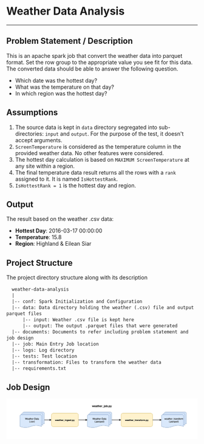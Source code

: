 # Weather Data Analysis

-----------------------------------------------------------------

## Problem Statement / Description

This is an apache spark job that convert the weather data into parquet format. Set the row group to the appropriate value you see fit
for this data. The converted data should be able to answer the following question.
- Which date was the hottest day?
- What was the temperature on that day?
- In which region was the hottest day?

## Assumptions

1. The source data is kept in `data` directory segregated into sub-directories: `input` and `output`. For the purpose of the test, it doesn't accept arguments.
2. `ScreenTemperature` is considered as the temperature column in the provided weather data. No other features were considered.
3. The hottest day calculation is based on `MAXIMUM ScreenTemperature` at any site within a region.
4. The final temperature data result returns all the rows with a `rank` assigned to it. It is named `IsHottestRank`.
5. `IsHottestRank = 1` is the hottest day and region.

## Output

The result based on the weather .csv data:

- **Hottest Day**: 2016-03-17 00:00:00
- **Temperature**: 15.8
- **Region**: Highland & Eilean Siar

## Project Structure

The project directory structure along with its description

      weather-data-analysis
      |
      |-- conf: Spark Initialization and Configuration
      |-- data: Data directory holding the weather (.csv) file and output parquet files
          |-- input: Weather .csv file is kept here
          |-- output: The output .parquet files that were generated
      |-- documents: Documents to refer including problem statement and job design
      |-- job: Main Entry Job location
      |-- logs: Log directory
      |-- tests: Test location
      |-- transformation: Files to transform the weather data
      |-- requirements.txt

## Job Design

![weather_job_pipeline](documents/job_design.jpg)





